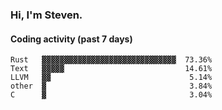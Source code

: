 ### Hi, I'm Steven.

#### Coding activity (past 7 days)
```
Rust   ▓▓▓▓▓▓▓▓▓▓▓▓▓▓▓▓▓▓▓▓▓▓▓▓▓▓▓▓▓▓  73.36%
Text   ▓▓▓▓▓                           14.61%
LLVM   ▓▓                               5.14%
other  ▓                                3.84%
C      ▓                                3.04%
```
